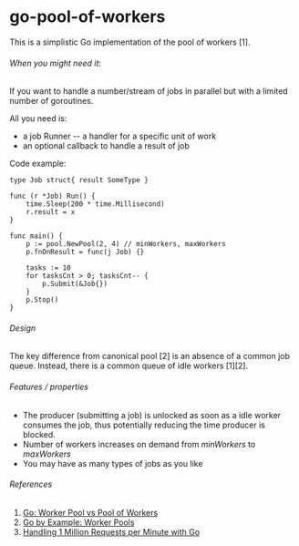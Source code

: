 # go-pool-of-workers

This is a simplistic Go implementation of the pool of workers [1].

###### When you might need it:
If you want to handle a number/stream of jobs in parallel but with a limited number of goroutines.

All you need is:
 * a job Runner -- a handler for a specific unit of work
 * an optional callback to handle a result of job 

Code example:

    type Job struct{ result SomeType }
    
    func (r *Job) Run() {
        time.Sleep(200 * time.Millisecond)
        r.result = x
    }
    
    func main() {
        p := pool.NewPool(2, 4) // minWorkers, maxWorkers
        p.fnOnResult = func(j Job) {}

        tasks := 10
        for tasksCnt > 0; tasksCnt-- {
            p.Submit(&Job{})
        }
        p.Stop()
    }


###### Design
The key difference from canonical pool [2] is an absence of a common job queue.
Instead, there is a common queue of idle workers [1][2]. 


###### Features / properties

* The producer (submitting a job) is unlocked as soon as a idle worker consumes the job, thus potentially reducing the time producer is blocked.
* Number of workers increases on demand from *minWorkers* to *maxWorkers*  
* You may have as many types of jobs as you like


###### References
1. [Go: Worker Pool vs Pool of Workers](https://medium.com/@hau12a1/go-worker-pool-vs-pool-of-workers-b7c0598b4a67)
2. [Go by Example: Worker Pools](https://gobyexample.com/worker-pools)
3. [Handling 1 Million Requests per Minute with Go](http://marcio.io/2015/07/handling-1-million-requests-per-minute-with-golang/)
